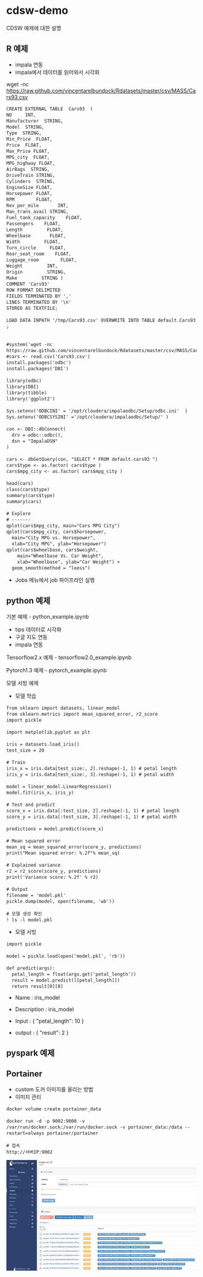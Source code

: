 # cdsw-demo
CDSW 예제에 대한 설명



## R 예제

- impala 연동
- impala에서 데이터를 읽어와서 시각화

wget -nc https://raw.github.com/vincentarelbundock/Rdatasets/master/csv/MASS/Cars93.csv

```
CREATE EXTERNAL TABLE  Cars93  (  
NO     INT,
Manufacturer  STRING, 
Model  STRING,
Type  STRING,
Min_Price  FLOAT,
Price  FLOAT,
Max_Price FLOAT,
MPG_city  FLOAT,
MPG_highway FLOAT,
AirBags  STRING,
DriveTrain STRING,
Cylinders  STRING,
EngineSize FLOAT,
Horsepower FLOAT,
RPM        FLOAT,
Rev_per_mile       INT,
Man_trans_avail STRING, 
Fuel_tank_capacity    FLOAT,
Passengers    FLOAT,
Length         FLOAT,
Wheelbase       FLOAT,   
Width         FLOAT,
Turn_circle     FLOAT,
Rear_seat_room    FLOAT,
Luggage_room        FLOAT,
Weight         INT,
Origin         STRING,
Make         STRING )
COMMENT 'Cars93'
ROW FORMAT DELIMITED
FIELDS TERMINATED BY ','
LINES TERMINATED BY '\n'
STORED AS TEXTFILE;

LOAD DATA INPATH '/tmp/Cars93.csv' OVERWRITE INTO TABLE default.Cars93 ;


#system('wget -nc https://raw.github.com/vincentarelbundock/Rdatasets/master/csv/MASS/Cars93.csv')
#cars <- read.csv('Cars93.csv')
install.packages('odbc')
install.packages('DBI')

library(odbc)
library(DBI)
library(tibble)
library('ggplot2')

Sys.setenv('ODBCINI' = '/opt/cloudera/impalaodbc/Setup/odbc.ini'  ) 
Sys.setenv('ODBCSYSINI' ='/opt/cloudera/impalaodbc/Setup/' )
                      
con <- DBI::dbConnect(
  drv = odbc::odbc(), 
  dsn = "ImpalaDSN"
)  

cars <- dbGetQuery(con, "SELECT * FROM default.cars93 ")
cars$type <- as.factor( cars$type )
cars$mpg_city <- as.factor( cars$mpg_city )

head(cars)
class(cars$type)
summary(cars$type)
summary(cars)

# Explore
# -------
qplot(cars$mpg_city, main="Cars MPG City")
qplot(cars$mpg_city, cars$horsepower,
  main="City MPG vs. Horsepower",
  xlab="City MPG", ylab="Horsepower")
qplot(cars$wheelbase, cars$weight,
    main="Wheelbase Vs. Car Weight",
    xlab="Wheelbase", ylab="Car Weight") +
  geom_smooth(method = "loess")

```



- Jobs 메뉴에서 job 파이프라인 실행



## python 예제



기본 예제 - python_example.ipynb

- tips 데이터로 시각화
- 구글 지도 연동 
- impala 연동

Tensorflow2.x 예제 - tensorflow2.0_example.ipynb

Pytorch1.3 예제 - pytorch_example.ipynb

모델 서빙 예제

- 모델 학습

```
from sklearn import datasets, linear_model
from sklearn.metrics import mean_squared_error, r2_score
import pickle

import matplotlib.pyplot as plt

iris = datasets.load_iris()
test_size = 20

# Train
iris_x = iris.data[test_size:, 2].reshape(-1, 1) # petal length
iris_y = iris.data[test_size:, 3].reshape(-1, 1) # petal width

model = linear_model.LinearRegression()
model.fit(iris_x, iris_y)

# Test and predict
score_x = iris.data[:test_size, 2].reshape(-1, 1) # petal length
score_y = iris.data[:test_size, 3].reshape(-1, 1) # petal width

predictions = model.predict(score_x)

# Mean squared error
mean_sq = mean_squared_error(score_y, predictions)
print("Mean squared error: %.2f"% mean_sq)

# Explained variance
r2 = r2_score(score_y, predictions)
print('Variance score: %.2f' % r2)

# Output
filename = 'model.pkl'
pickle.dump(model, open(filename, 'wb'))

# 모델 생성 확인
! ls -l model.pkl
```

- 모델 서빙

```
import pickle

model = pickle.load(open('model.pkl', 'rb'))

def predict(args):
  petal_length = float(args.get('petal_length'))
  result = model.predict([[petal_length]])
  return result[0][0]
```

- Name : iris_model
- Description : iris_model

- Input :  {    "petal_length": 10 }
- output :   {    "result": 2 }



## pyspark 예제







## **Portainer** 

- custom 도커 이미지를 올리는 방법
- 이미지 관리

```
docker volume create portainer_data

docker run -d -p 9002:9000 -v /var/run/docker.sock:/var/run/docker.sock -v portainer_data:/data --restart=always portainer/portainer

# 접속
http://서버IP:9002
```



![](portainer.jpg)




